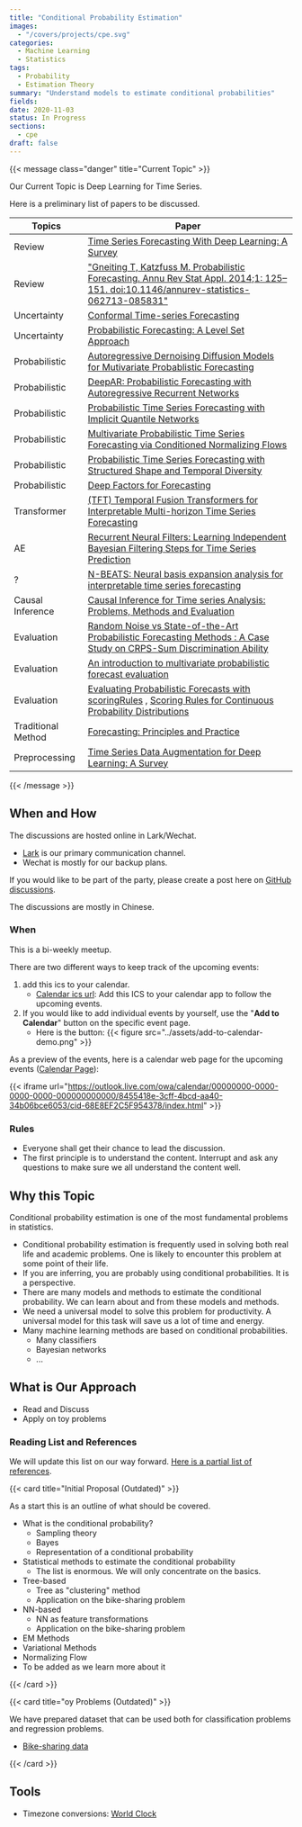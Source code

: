 ```yaml
---
title: "Conditional Probability Estimation"
images:
  - "/covers/projects/cpe.svg"
categories:
  - Machine Learning
  - Statistics
tags:
  - Probability
  - Estimation Theory
summary: "Understand models to estimate conditional probabilities"
fields:
date: 2020-11-03
status: In Progress
sections:
  - cpe
draft: false
---
```



{{< message class="danger" title="Current Topic" >}}

Our Current Topic is Deep Learning for Time Series.

Here is a preliminary list of papers to be discussed.

| Topics | Paper |
|-----|-----|
| Review | [Time Series Forecasting With Deep Learning: A Survey](https://arxiv.org/abs/2004.13408) |
| Review | ["Gneiting T, Katzfuss M. Probabilistic Forecasting. Annu Rev Stat Appl. 2014;1: 125–151. doi:10.1146/annurev-statistics-062713-085831"](https://www.annualreviews.org/doi/abs/10.1146/annurev-statistics-062713-085831) |
| Uncertainty | [Conformal Time-series Forecasting](https://proceedings.neurips.cc/paper/2021/hash/312f1ba2a72318edaaa995a67835fad5-Abstract.html) |
| Uncertainty | [Probabilistic Forecasting: A Level Set Approach](https://www.amazon.science/publications/probabilistic-forecasting-a-level-set-approach) |
| Probabilistic | [Autoregressive Dernoising Diffusion Models for Mutivariate Probablistic Forecasting](https://arxiv.org/abs/2101.12072) |
| Probabilistic | [DeepAR: Probabilistic Forecasting with Autoregressive Recurrent Networks](https://arxiv.org/abs/1704.04110) |
| Probabilistic | [Probabilistic Time Series Forecasting with Implicit Quantile Networks](https://arxiv.org/abs/2107.03743) |
| Probabilistic | [Multivariate Probabilistic Time Series Forecasting via Conditioned Normalizing Flows](https://arxiv.org/abs/2002.06103) |
| Probabilistic | [Probabilistic Time Series Forecasting with Structured Shape and Temporal Diversity](https://arxiv.org/abs/2010.07349) |
| Probabilistic | [Deep Factors for Forecasting](https://arxiv.org/abs/1905.12417) |
| Transformer | [(TFT) Temporal Fusion Transformers for Interpretable Multi-horizon Time Series Forecasting](https://arxiv.org/abs/1912.09363) |
| AE | [Recurrent Neural Filters: Learning Independent Bayesian Filtering Steps for Time Series Prediction](https://arxiv.org/abs/1901.08096) |
| ? | [N-BEATS: Neural basis expansion analysis for interpretable time series forecasting](https://arxiv.org/abs/1905.10437) |
| Causal Inference | [Causal Inference for Time series Analysis: Problems, Methods and Evaluation](https://arxiv.org/abs/2102.05829) |
| Evaluation | [Random Noise vs State-of-the-Art Probabilistic Forecasting Methods : A Case Study on CRPS-Sum Discrimination Ability](https://arxiv.org/abs/2201.08671) |
| Evaluation | [An introduction to multivariate probabilistic forecast evaluation](https://www.sciencedirect.com/science/article/pii/S2666546821000124) |
| Evaluation | [Evaluating Probabilistic Forecasts with scoringRules](https://www.jstatsoft.org/article/view/v090i12) , [Scoring Rules for Continuous Probability Distributions](https://www.jstor.org/stable/2629907) |
| Traditional Method | [Forecasting: Principles and Practice](https://otexts.com/fpp2/) |
| Preprocessing | [Time Series Data Augmentation for Deep Learning: A Survey](https://arxiv.org/abs/2002.12478) |


{{< /message >}}


## When and How

The discussions are hosted online in Lark/Wechat.

- [Lark](https://www.feishu.cn/) is our primary communication channel.
- Wechat is mostly for our backup plans.

If you would like to be part of the party, please create a post here on [GitHub discussions](https://github.com/neuronstar/neuronstar.github.io/discussions/categories/general).

The discussions are mostly in Chinese.

### When

This is a bi-weekly meetup.

There are two different ways to keep track of the upcoming events:

1. add this ics to your calendar.
   - [Calendar ics url](https://outlook.live.com/owa/calendar/00000000-0000-0000-0000-000000000000/8455418e-3cff-4bcd-aa40-34b06bce6053/cid-68E8EF2C5F954378/calendar.ics): Add this ICS to your calendar app to follow the upcoming events.
2. If you would like to add individual events by yourself, use the "**Add to Calendar**" button on the specific event page.
   - Here is the button: {{< figure src="../assets/add-to-calendar-demo.png" >}}



As a preview of the events, here is a calendar web page for the upcoming events ([Calendar Page](https://outlook.live.com/owa/calendar/00000000-0000-0000-0000-000000000000/8455418e-3cff-4bcd-aa40-34b06bce6053/cid-68E8EF2C5F954378/index.html)):


{{< iframe url="https://outlook.live.com/owa/calendar/00000000-0000-0000-0000-000000000000/8455418e-3cff-4bcd-aa40-34b06bce6053/cid-68E8EF2C5F954378/index.html" >}}



### Rules

- Everyone shall get their chance to lead the discussion.
- The first principle is to understand the content. Interrupt and ask any questions to make sure we all understand the content well.



## Why this Topic

Conditional probability estimation is one of the most fundamental problems in statistics.

- Conditional probability estimation is frequently used in solving both real life and academic problems. One is likely to encounter this problem at some point of their life.
- If you are inferring, you are probably using conditional probabilities. It is a perspective.
- There are many models and methods to estimate the conditional probability. We can learn about and from these models and methods.
- We need a universal model to solve this problem for productivity. A universal model for this task will save us a lot of time and energy.
- Many machine learning methods are based on conditional probabilities.
  - Many classifiers
  - Bayesian networks
  - ...


## What is Our Approach

- Read and Discuss
- Apply on toy problems


### Reading List and References

We will update this list on our way forward. [Here is a partial list of references](/cpe/00.references/).

{{< card title="Initial Proposal (Outdated)" >}}

As a start this is an outline of what should be covered.

- What is the conditional probability?
  - Sampling theory
  - Bayes
  - Representation of a conditional probability
- Statistical methods to estimate the conditional probability
  - The list is enormous. We will only concentrate on the basics.
- Tree-based
  - Tree as "clustering" method
  - Application on the bike-sharing problem
- NN-based
  - NN as feature transformations
  - Application on the bike-sharing problem
- EM Methods
- Variational Methods
- Normalizing Flow
- To be added as we learn more about it

{{< /card >}}


{{< card title="oy Problems (Outdated)" >}}

We have prepared dataset that can be used both for classification problems and regression problems.

- [Bike-sharing data](https://1drv.ms/u/s!AtL-RuK9jxYZaxakx4KhPPbBR50?e=8EQxtg)

{{< /card >}}


## Tools

- Timezone conversions: [World Clock](https://www.worldtimebuddy.com/?qm=1&lid=1816670,12,5,8&h=12&date=2021-9-4&sln=14.5-16&hf=0)

